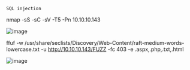 ```
SQL injection
```


nmap -sS -sC -sV -T5 -Pn 10.10.10.143

![image](https://user-images.githubusercontent.com/33616880/231966154-8ab1d289-572e-4097-8072-e2a664de70ca.png)


ffuf -w /usr/share/seclists/Discovery/Web-Content/raft-medium-words-lowercase.txt -u http://10.10.10.143/FUZZ -fc 403 -e .aspx,.php,.txt,.html

![image](https://user-images.githubusercontent.com/33616880/231966267-6a6058e9-6223-44d8-acd9-72244a55407f.png)


